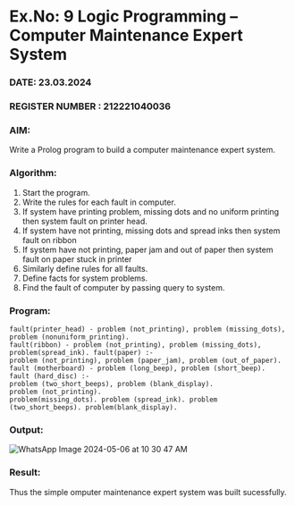 # Ex.No: 9  Logic Programming –  Computer Maintenance Expert System
### DATE: 23.03.2024                                                                            
### REGISTER NUMBER : 212221040036
### AIM: 
Write a Prolog program to build a computer maintenance expert system.
###  Algorithm:
1. Start the program.
2. Write the rules for each fault in computer.
3. If system have printing problem, missing dots and no uniform printing then system fault on printer head.
4. If system have not printing, missing dots and spread inks then system fault on ribbon
5. If system have not printing, paper jam and out of paper then system fault on paper stuck in printer
6. Similarly define rules for all faults.
7. Define facts for system problems.
8. Find the fault of computer by passing query to system.
     
### Program:
```
fault(printer_head) - problem (not_printing), problem (missing_dots),
problem (nonuniform_printing).
fault(ribbon) - problem (not_printing), problem (missing_dots), problem(spread_ink). fault(paper) :-
problem (not_printing), problem (paper_jam), problem (out_of_paper).
fault (motherboard) - problem (long_beep), problem (short_beep).
fault (hard_disc) :-
problem (two_short_beeps), problem (blank_display).
problem (not_printing).
problem(missing_dots). problem (spread_ink). problem (two_short_beeps). problem(blank_display).
```











### Output:
![WhatsApp Image 2024-05-06 at 10 30 47 AM](https://github.com/devanandan07/AI_Lab_2023-24/assets/145025017/46cc243b-8694-4d6a-bd2f-90af00eba2d6)




### Result:
Thus the simple omputer maintenance expert system was built sucessfully.
